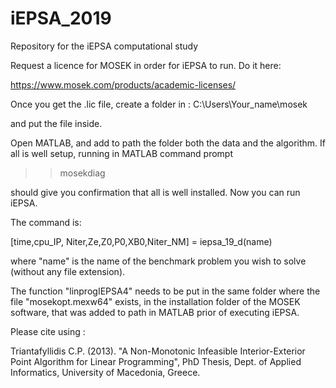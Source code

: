 # iEPSA_2019
Repository for the iEPSA computational study


Request a licence for MOSEK in order for iEPSA to run. Do it here:

https://www.mosek.com/products/academic-licenses/

Once you get the .lic file, create a folder in :  C:\Users\Your_name\mosek

and put the file inside.

Open MATLAB, and add to path the folder both the data and the algorithm. 
If all is well setup, running in MATLAB command prompt

>> mosekdiag

should give you confirmation that all is well installed. Now you can run iEPSA.

The command is:

[time,cpu_IP, Niter,Ze,Z0,P0,XB0,Niter_NM] = iepsa_19_d(name)

where "name" is the name of the benchmark problem you wish to solve (without any file extension).

The function "linprogIEPSA4" needs to be put in the same folder where the file "mosekopt.mexw64" exists, in the installation folder of the MOSEK software, that was added to path in MATLAB prior of executing iEPSA.

Please cite using :

Triantafyllidis C.P. (2013). "A Non-Monotonic Infeasible Interior-Exterior Point Algorithm for Linear Programming", PhD Thesis, Dept. of Applied Informatics, University of Macedonia, Greece.
